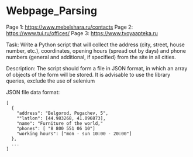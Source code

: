 # Webpage_Parsing

Page 1: https://www.mebelshara.ru/contacts
Page 2: https://www.tui.ru/offices/
Page 3: https://www.tvoyaapteka.ru

Task:
Write a Python script that will collect the address (city, street, house number, etc.), coordinates, opening hours (spread out by days) and phone numbers (general and additional, if specified) from the site in all cities.

Description: 
The script should form a file in JSON format, in which an array of objects of the form will be stored. It is advisable to use the library queries, exclude the use of selenium

JSON file data format:
````
[
  {
    "address": "Belgorod, Pugachev, 5",
    ""latlon": [44.983268, 41.096873],
    "name": "Furniture of the world,"
    "phones": [ "8 800 551 06 10"]
    "working hours": ["mon - sun 10:00 - 20:00"]
  },
  ...
]
````
